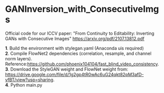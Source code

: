 # GANInversion_with_ConsecutiveImgs
Official code for our ICCV paper: "From Continuity to Editability: Inverting GANs with Consecutive Images" https://arxiv.org/pdf/2107.13812.pdf

**1**. Build the environment with stylegan.yaml (Anaconda uis required) \
**2**. Compile FlowNet2 dependencies (correlation, resample, and channel norm layers).\
Reference:https://github.com/phoenix104104/fast_blind_video_consistency. \
**3**. Download the StyleGAN weight and FlowNet weight from: https://drive.google.com/file/d/1g2gp4tR0wAc6uG24qkt82pM3afD-vfBT/view?usp=sharing. \
**4**. Python main.py

